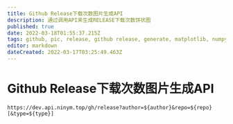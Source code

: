 ```yaml
---
title: Github Release下载次数图片生成API
description: 通过调用API来生成RELEASE下载次数饼状图
published: true
date: 2022-03-18T01:55:37.215Z
tags: github, pic, release, github release, generate, matplotlib, numpy
editor: markdown
dateCreated: 2022-03-17T03:25:49.463Z
---
```


# Github Release下载次数图片生成API

`https://dev.api.ninym.top/gh/release?author=${author}&repo=${repo}[&type=${type}]`


